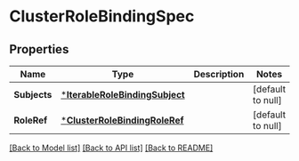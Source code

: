 # ClusterRoleBindingSpec

## Properties
Name | Type | Description | Notes
------------ | ------------- | ------------- | -------------
**Subjects** | [***IterableRoleBindingSubject**](IterableRoleBindingSubject.md) |  | [default to null]
**RoleRef** | [***ClusterRoleBindingRoleRef**](ClusterRoleBindingRoleRef.md) |  | [default to null]

[[Back to Model list]](../README.md#documentation-for-models) [[Back to API list]](../README.md#documentation-for-api-endpoints) [[Back to README]](../README.md)


